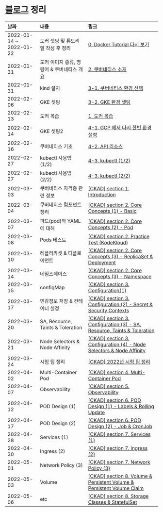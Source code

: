 # [블로그](https://blog.rgbplace.com/category/%EC%8A%A4%ED%84%B0%EB%94%94/Kubernetes%20%26%20Docker) 정리

|날짜|내용|링크|
|:---|:---|:---|
|2022-01-14 ~ 2022-01-22|도커 셋팅 및 튜토리얼 작성 후 정리|[0. Docker Tutorial 다시 보기](https://blog.rgbplace.com/406)|
|2022-01-31|도커 이미지 종류, 명령어 & 쿠버네티스 개요|[2. 쿠버네티스 소개](https://blog.rgbplace.com/411)|
|2022-01-31|kind 설치|[3-1. 쿠버네티스 환경 선택](https://blog.rgbplace.com/412)|
|2022-02-06|GKE 셋팅|[3-2. GKE 환경 셋팅](https://blog.rgbplace.com/413)|
|2022-02-13|도커 복습|[1. 도커 복습](https://blog.rgbplace.com/408)|
|2022-02-14|GKE 셋팅2|[4-1. GCP 에서 다시 한번 환경 설정](https://blog.rgbplace.com/417)|
|2022-02-16|쿠버네티스 기초|[4-2. API 리소스](https://blog.rgbplace.com/418)|
|2022-02-27|kubectl 사용법 (1/2)|[4-3. kubectl (1/2)](https://blog.rgbplace.com/423)|
|2022-02-27|kubectl 사용법 (2/2)|[4-3. kubectl (2/2)](https://blog.rgbplace.com/424)|
|2022-03-03|쿠버네티스 자격증 관련 정보|[\[CKAD\] section 1. Introduction](https://blog.rgbplace.com/425)|
|2022-03-04|쿠버네티스 컴포넌트 정리|[\[CKAD\] section 2. Core Concepts (1) - Basic](https://blog.rgbplace.com/426)|
|2022-03-07|파드(pod)와 YAML 에 대해|[\[CKAD\] section 2. Core Concepts (2) - Pod](https://blog.rgbplace.com/427)|
|2022-03-08|Pods 테스트|[\[CKAD\] section 2. Practice Test (KodeKloud)](https://blog.rgbplace.com/428)|
|2022-03-10|레플리카셋 & 디플로이먼트|[\[CKAD\] section 2. Core Concepts (3) - ReplicaSet & Deployment](https://blog.rgbplace.com/429)|
|2022-03-14|네임스페이스|[\[CKAD\] section 2. Core Concepts (3) - Namespace](https://blog.rgbplace.com/430)|
|2022-03-15|configMap|[\[CKAD\] section 3. Configuration(1)](https://blog.rgbplace.com/431)|
|2022-03-17|민감정보 저장 & 컨테이너 설정|[\[CKAD\] section 3. Configuration (2) - Secret & Security Contexts](https://blog.rgbplace.com/432)|
|2022-03-20|SA, Resource, Taints & Toleration|[\[CKAD\] section 3. Configuration (3) - SA, Resource, Taints & Toleration](https://blog.rgbplace.com/433)|
|2022-03-21|Node Selectors & Node Affinity|[\[CKAD\] section 3. Configuration (4) - Node Selectors & Node Affinity](https://blog.rgbplace.com/434)|
|2022-03-24|시험 팁 정리|[\[CKAD\] 2022년 시험 팁 정리](https://blog.rgbplace.com/435)|
|2022-04-02|Multi-Container Pod|[\[CKAD\] section 4. Multi-Container Pod](https://blog.rgbplace.com/436)|
|2022-04-07|Observability|[\[CKAD\] section 5. Observability](https://blog.rgbplace.com/437)|
|2022-04-12|POD Design (1)|[\[CKAD\] section 6. POD Design (1) - Labels & Rolling Update](https://blog.rgbplace.com/440)|
|2022-04-17|POD Design (2)|[\[CKAD\] section 6. POD Design (2) - Job & CronJob](https://blog.rgbplace.com/441)|
|2022-04-28|Services (1)|[\[CKAD\] section 7. Services (1)](https://blog.rgbplace.com/444)|
|2022-04-30|Ingress (2)|[\[CKAD\] section 7. Ingress (2)](https://blog.rgbplace.com/445)|
|2022-05-01|Network Policy (3)|[\[CKAD\] section 7. Network Policy (3)](https://blog.rgbplace.com/446)|
|2022-05-03|Volume|[\[CKAD\] section 8. Volume & Persistent Volume & Persistent Volume Claim](https://blog.rgbplace.com/448)|
|2022-05-06|etc|[\[CKAD\] section 8. Storage Classes & StatefulSet](https://blog.rgbplace.com/449)|
